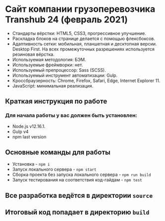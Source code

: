 # Сайт компании грузоперевозчика Transhub 24 (февраль 2021)

- Стандарты вёрстки: HTML5, CSS3, прогрессивное улучшение.
- Раскладка блоков на странице делается с помощью флексбоксов.
- Адаптивность сетки: мобильная, планшетная и десктопная версии. Desktop First. На всех промежуточных разрешениях используется резиновая вёрстка.
- Используемая методология: БЭМ.
- Используемые фреймворки: нет.
- Используемый препроцессор: Sass (SCSS).
- Используемый инструмент автоматизации: Gulp.
- Кроссбраузерность: Chrome, Firefox, Safari, Edge, Internet Explorer 11.
- JavaScript: минимальная реализация.

## Краткая инструкция по работе

### Для начала работы у вас должен быть установлен:

- Node.js v12.16.1.
- Gulp v4
- npm last version

## Основные команды для работы

- Установка - `npm i`
- Запуск локального сервера - `npm start`
- Сборка проекта без запуска локального сервера - `npm run build`
- Запуск тестирования на соответствия код-гайдам - `npm test`

## Все разработка ведётся в директории `source`

## Итоговый код попадает в директорию `build`
